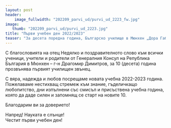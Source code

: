 ```yaml
---
layout: post
header:
    image_fullwidth: "202209_parvi_ud/purvi_ud_2223_fw.jpg"
image:
   thumb: "202209_parvi_ud/purvi_ud_2223.jpg"
title: "Първи учебен ден 2022/2023"
teaser: "За десета поредна година, Българско училище в Мюнхен „Дора Габе“ ще отвори вратите си за Вас! "
---
```

С благословията на отец Недялко и поздравителното слово към всички ученици, учители и родители от Генералния Консул на Република България в Мюнхен – г-н Драгомир Димитров, за 10 (десета) година прозвънява първият училищен звънец.  
  
С вяра, надежда и любов посрещаме новата учебна 2022-2023 година.  
Пожелаваме нестихващ стремеж към знание, гъделичкащо любопитство, дни изпълнени със смисъл и присъствена учебна година, която да даде силен и запомнящ се старт на новите 10.  
  
Благодарим ви за доверието!  
  
Напред! Науката е слънце!  
Честит първи учебен ден!  


